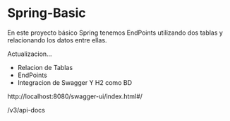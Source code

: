 # Spring-Basic
En este proyecto básico Spring tenemos EndPoints utilizando dos tablas y relacionando los datos entre ellas.

Actualizacion...
* Relacion de Tablas
* EndPoints
* Integracion de Swagger Y H2 como BD

http://localhost:8080/swagger-ui/index.html#/

/v3/api-docs
